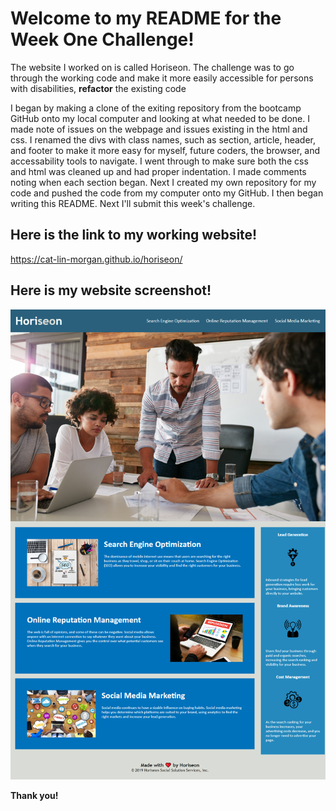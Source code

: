 # Welcome to my README for the Week One Challenge! 

The website I worked on is called Horiseon. 
The challenge was to go through the working code and make it more easily accessible for persons with disabilities, **refactor** the existing code

I began by making a clone of the exiting repository from the bootcamp GitHub onto my local computer and looking at what needed to be done. I made note of issues on the webpage and issues existing in the html and css. I renamed the divs with class names, such as section, article, header, and footer to make it more easy for myself, future coders, the browser, and accessability tools to navigate. I went through to make sure both the css and html was cleaned up and had proper indentation. I made comments noting when each section began. Next I created my own repository for my code and pushed the code from my computer onto my GitHub. I then began writing this README. Next I'll submit this week's challenge.


## Here is the link to my working website!

https://cat-lin-morgan.github.io/horiseon/


## Here is my website screenshot!

<img src="projectscreenshot.png" alt="Website Screenshot" />


**Thank you!**

